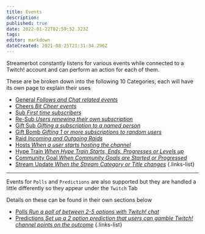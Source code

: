 ```yaml
---
title: Events
description: 
published: true
date: 2022-01-22T02:59:52.323Z
tags: 
editor: markdown
dateCreated: 2021-08-25T21:31:34.296Z
---
```


Streamerbot constantly listens for various events while connected to a Twitch! account and can perform an action for each of them. 

These are be broken down into the following 10 Categories, each will have its own page to explain their uses 

* [General *Follows and Chat related events*](/Events/General)
* [Cheers *Bit Cheer events*](/Events/Cheers)
* [Sub *First time subscribers*](/Events/Sub)
* [Re-Sub *Users renewing their own subscription*](/Events/Resub)
* [Gift Sub *Gifting a subscription to a named person*](/Events/Gift-Sub)
* [Gift Bomb *Gifting 1 or more subscriptions to random users*](/Events/Gift-Bomb)
* [Raid *Incoming and Outgoing Raids*](/Events/Raid)
* [Hosts *When a user starts hosting the channel*](/en/Events/hosts)
* [Hype Train *When Hype Train Starts, Ends, Progresses or Levels up*](/Events/Hype-Train)
* [Community Goal *When Community Goals are Started or Progressed*](/Events/Community-Goal)
* [Stream Update *When the Stream Category or Title changes*](/Events/Stream-Update)
{.links-list}

***
Events for `Polls` and `Predictions` are also supported but they are handled a little differently so they appear under the `Twitch` Tab

Details on these can be found in their own sections below

* [Polls *Run a poll of between 2-5 options with Twitch! chat*](/Twitch/Polls)
* [Predictions *Set up a 2 option prediction that users can gamble Twitch! channel points on the outcome*](/Twitch/Predictions) 
{.links-list}


